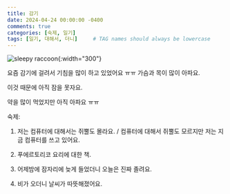 ```yaml
---
title: 감기 
date: 2024-04-24 00:00:00 -0400
comments: true
categories: [숙제, 일기]
tags: [일기, 대해서, 더니]     # TAG names should always be lowercase
---
```


![sleepy raccoon](https://encrypted-tbn0.gstatic.com/images?q=tbn:ANd9GcTbrCbSZpHa1KHrhmslhG5auzmIcicfMxCXyHa6ROKKTA&s){:width="300"}

요즘 감기에 걸려서 기침을 많이 하고 있었어요 ㅠㅠ 가슴과 목이 많이 아파요.

이것 때문에 아직 잠을 못자요. 

약을 많이 먹었지만 아직 아파요 ㅠㅠ 

숙제:

1. 저는 컴퓨터에 대해서는 쥐뿔도 몰라요. / 컴퓨터에 대해서 쥐뿔도 모르지만 저는 지금 컴퓨터를 쓰고 있어요.

2. 푸에르토리코 요리에 대한 책.

3. 어제밤에 잠자리에 늦게 들었더니 오늘은 진짜 졸려요.

4. 비가 오더니 날씨가 따뜻해졌어요.